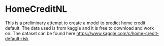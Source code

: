 # HomeCreditNL

This is a preliminary attempt to create a model to predict home credit default. 
The data used is from kaggle and it is free to download and work on.
The dataset can be found here https://www.kaggle.com/c/home-credit-default-risk
